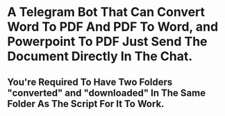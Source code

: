 # A Telegram Bot That Can Convert Word To PDF And PDF To Word, and Powerpoint To PDF Just Send The Document Directly In The Chat.

<h2>You're Required To Have Two Folders "converted" and "downloaded" In The Same Folder As The Script For It To Work.</h2>

